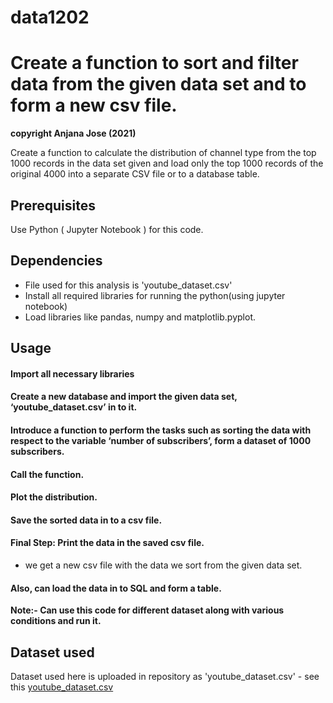 # data1202
# Create a function to sort and filter data from the given data set and to form a new csv file.

**copyright Anjana Jose (2021)**

Create a function to calculate the distribution of channel type from the top 1000 records in the data set given and load only the top 1000 records of the original 4000 into a separate CSV file or to a database table. 


## Prerequisites
Use Python ( Jupyter Notebook ) for this code.

## Dependencies
- File used for this analysis is 'youtube_dataset.csv'
- Install all required libraries for running the python(using jupyter notebook)
- Load libraries like pandas, numpy and matplotlib.pyplot.

## Usage
#### Import all necessary libraries 
#### Create a new database and import the given data set, ‘youtube_dataset.csv’ in to it.
#### Introduce a function to perform the tasks such as sorting the data with respect to the variable ‘number of subscribers’, form a dataset of 1000 subscribers.
#### Call the function.
#### Plot the distribution. 
#### Save the sorted data in to a csv file.

#### Final Step: Print the data in the saved csv file.
-  we get a new csv file with the data we sort from the given data set.
#### Also, can load the data in to SQL and form a table.





**Note:- Can use this code for different dataset along with various conditions and run it.**

## Dataset used
Dataset used here is uploaded in repository as 'youtube_dataset.csv' - see this [youtube_dataset.csv](youtube_dataset.csv)
